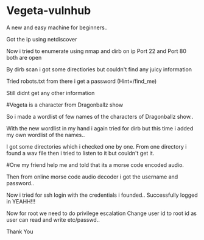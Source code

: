 # Vegeta-vulnhub
A new and easy machine for beginners..

Got the ip using netdiscover

Now i tried to enumerate using nmap and dirb on ip
Port 22 and Port 80 both are open

By dirb scan i got some directiories but couldn't find any juicy information

Tried robots.txt from there i get a password (Hint=/find_me)

Still didnt get any other information

#Vegeta is a character from Dragonballz show 

So i made a wordlist of few names of the characters of Dragonballz show..

With the new wordlist in my hand i again tried for dirb but this time i added my own wordlist of the names..

I got some directories which i checked one by one.
From one directory i found a wav file then i tried to listen to it but couldn't get it.

#One my friend help me and told that its a morse code encoded audio.


Then from online morse code audio decoder i got the username and password..


Now i tried for ssh login with the credentials i founded..
Successfully logged in YEAHH!!!

Now for root we need to do privilege escalation 
Change user id to root id as user can read and write etc/passwd..

Thank You
